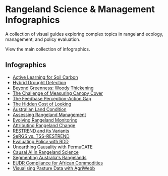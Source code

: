 # Rangeland Science & Management Infographics

A collection of visual guides exploring complex topics in rangeland ecology, management, and policy evaluation.

View the main collection of infographics.

## Infographics

- [Active Learning for Soil Carbon](carbonLearning.html)
- [Hybrid Drought Detection](droughtDetection.html)
- [Beyond Greenness: Woody Thickening](woodyThickening.html)
- [The Challenge of Measuring Canopy Cover](ccpIsHard.html)
- [The Feedbase Perception-Action Gap](feedbasePerceptionAction.html)
- [The Hidden Cost of Looking](hiddenCostOfLooking.html)
- [Australian Land Condition](australianLandCondition.html)
- [Assessing Rangeland Management](assessingRangelandManagement.html)
- [Evolving Rangeland Monitoring](drcmNowAndFuture.html)
- [Attributing Rangeland Change](rangelandChangeAttribution.html)
- [RESTREND and its Variants](restrendAndVariants.html)
- [SeRGS vs. TSS-RESTREND](sergsVsRestrend.html)
- [Evaluating Policy with RDD](rangelandRDD.html)
- [Unearthing Causality with PermuCATE](permuCate.html)
- [Causal AI in Rangeland Science](CausalAIinRangelandScience.html)
- [Segmenting Australia's Rangelands](rangelandSegments.html)
- [EUDR Compliance for African Commodities](africaEUDR.html)
- [Visualising Pasture Data with AgriWebb](agriwebbVisualiser.html)
